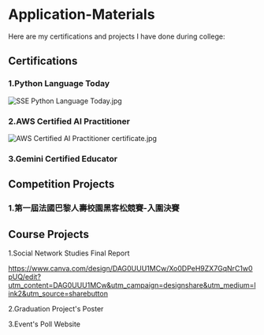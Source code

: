 # Application-Materials
Here are my certifications and projects I have done during college:

## Certifications

  ### 1.Python Language Today

  ![SSE Python Language Today.jpg](https://github.com/ChenPenelope/Application-Materials/blob/main/SSE%20Python%20Language%20Today.jpg)
  
  ### 2.AWS Certified AI Practitioner

  ![AWS Certified AI Practitioner certificate.jpg
](https://github.com/ChenPenelope/Application-Materials/blob/main/AWS%20Certified%20AI%20Practitioner%20certificate.jpg)
  
  ### 3.Gemini Certified Educator



## Competition Projects

  ### 1.第一屆法國巴黎人壽校園黑客松競賽-**入圍決賽**


  
## Course Projects

  1.Social Network Studies Final Report

https://www.canva.com/design/DAG0UUU1MCw/Xo0DPeH9ZX7GqNrC1w0pUQ/edit?utm_content=DAG0UUU1MCw&utm_campaign=designshare&utm_medium=link2&utm_source=sharebutton

  2.Graduation Project's Poster

  3.Event's Poll Website
